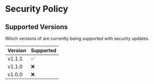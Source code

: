# Security Policy

## Supported Versions

Which versions of are
currently being supported with security updates.

| Version | Supported          |
| ------- | ------------------ |
| v1.1.1   | :white_check_mark: |
| v1.1.0   | :x:                |
| v1.0.0   | :x:                |

